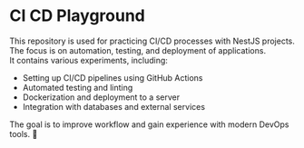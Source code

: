 # CI CD Playground

This repository is used for practicing CI/CD processes with NestJS projects. The focus is on automation, testing, and deployment of applications.  
It contains various experiments, including:  

- Setting up CI/CD pipelines using GitHub Actions  
- Automated testing and linting  
- Dockerization and deployment to a server  
- Integration with databases and external services  

The goal is to improve workflow and gain experience with modern DevOps tools. 🚀
